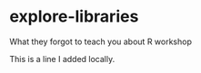 # explore-libraries
What they forgot to teach you about R workshop

This is a line I added locally.

